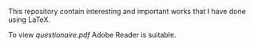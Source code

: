 This repository contain interesting and important works that I have done using LaTeX.


To view *questionaire.pdf* Adobe Reader is suitable.
